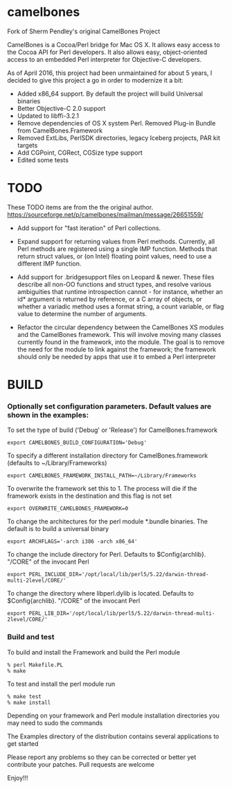 # camelbones

Fork of Sherm Pendley's original CamelBones Project

CamelBones is a Cocoa/Perl bridge for Mac OS X. It allows easy access to the Cocoa API for Perl developers. It also allows easy, object-oriented access to an embedded Perl interpreter for Objective-C developers.

As of April 2016, this project had been unmaintained for about 5 years, I decided to give this project a go in order to modernize it a bit:

- Added x86_64 support. By default the project will build Universal binaries
- Better Objective-C 2.0 support
- Updated to libffi-3.2.1
- Remove dependencies of OS X system Perl. Removed Plug-in Bundle from CamelBones.Framework
- Removed ExtLibs, PerlSDK directories, legacy Iceberg projects, PAR kit targets
- Add CGPoint, CGRect, CGSize type support
- Edited some tests

# TODO

These TODO items are from the the original author. https://sourceforge.net/p/camelbones/mailman/message/26651559/

- Add support for "fast iteration" of Perl collections.

- Expand support for returning values from Perl methods. Currently, all Perl methods are registered using a single IMP function. Methods that return struct values, or (on Intel) floating point values, need to use a different IMP function.

- Add support for .bridgesupport files on Leopard & newer. These files describe all non-OO functions and struct types, and resolve various ambiguities that runtime introspection cannot - for instance, whether an id* argument is returned by reference, or a C array of objects, or whether a variadic method uses a format string, a count variable, or flag value to determine the number of arguments.

- Refactor the circular dependency between the CamelBones XS modules and the CamelBones framework. This will involve moving many classes currently found in the framework, into the module. The goal is to remove the need for the module to link against the framework; the framework should only be needed by apps that use it to embed a Perl interpreter

# BUILD

### Optionally set configuration parameters. Default values are shown in the examples:

To set the type of build ('Debug' or 'Release') for CamelBones.framework
```
export CAMELBONES_BUILD_CONFIGURATION='Debug'
```
To specify a different installation directory for CamelBones.framework (defaults to ~/Library/Frameworks)
```
export CAMELBONES_FRAMEWORK_INSTALL_PATH=~/Library/Frameworks
```
To overwrite the framework set this to 1. The process will die if the framework exists in the destination and this flag is not set
```
export OVERWRITE_CAMELBONES_FRAMEWORK=0
```
To change the architectures for the perl module *.bundle binaries. The default is to build a universal binary
```
export ARCHFLAGS='-arch i386 -arch x86_64'
```
To change the include directory for Perl. Defaults to $Config{archlib}. "/CORE" of the invocant Perl
```
export PERL_INCLUDE_DIR='/opt/local/lib/perl5/5.22/darwin-thread-multi-2level/CORE/'
```
To change the directory where libperl.dylib is located. Defaults to $Config{archlib}. "/CORE" of the invocant Perl
```
export PERL_LIB_DIR='/opt/local/lib/perl5/5.22/darwin-thread-multi-2level/CORE/'
```

### Build and test

To build and install the Framework and build the Perl module 

```
% perl Makefile.PL
% make
```

To test and install the perl module run

```
% make test
% make install
```
Depending on your framework and Perl module installation directories you may need to sudo the commands

The Examples directory of the distribution contains several applications to get started

Please report any problems so they can be corrected or better yet contribute your patches. Pull requests are welcome

Enjoy!!!
